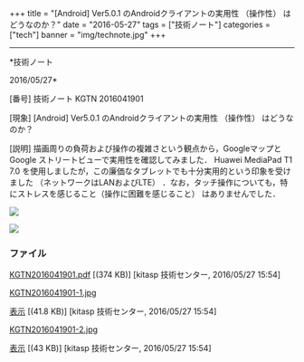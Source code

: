 ﻿+++
title = "[Android] Ver5.0.1 のAndroidクライアントの実用性 （操作性） はどうなのか？"
date = "2016-05-27"
tags = ["技術ノート"]
categories = ["tech"]
banner = "img/technote.jpg"
+++

-----------------------------------------------------------------------------------------------------------------------------

*技術ノート

2016/05/27*


[番号]
技術ノート KGTN 2016041901

[現象]
[Android] Ver5.0.1 のAndroidクライアントの実用性 （操作性）
はどうなのか？

[説明]
描画周りの負荷および操作の複雑さという観点から，GoogleマップとGoogle
ストリートビューで実用性を確認してみました． Huawei MediaPad T1 7.0
を使用しましたが，この廉価なタブレットでも十分実用的という印象を受けました
（ネットワークはLANおよびLTE）
．なお，タッチ操作についても，特にストレスを感じること（操作に困難を感じること）
はありませんでした．

![](http://techreport.kitasp.net/attachments/download/2595/KGTN2016041901-1.jpg)

![](http://techreport.kitasp.net/attachments/download/2596/KGTN2016041901-2.jpg)


### ファイル

 
 


[KGTN2016041901.pdf](http://techreport.kitasp.net/attachments/download/2594/KGTN2016041901.pdf)
 [(374 KB)] [kitasp 技術センター, 2016/05/27
15:54]

[KGTN2016041901-1.jpg](http://techreport.kitasp.net/attachments/download/2595/KGTN2016041901-1.jpg)

[表示](http://techreport.kitasp.net/attachments/2595/KGTN2016041901-1.jpg "表示")
 [(41.8 KB)] [kitasp 技術センター, 2016/05/27
15:54]

[KGTN2016041901-2.jpg](http://techreport.kitasp.net/attachments/download/2596/KGTN2016041901-2.jpg)

[表示](http://techreport.kitasp.net/attachments/2596/KGTN2016041901-2.jpg "表示")
 [(43 KB)] [kitasp 技術センター, 2016/05/27
15:54]


 


 

